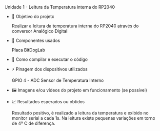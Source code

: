 Unidade 1  - Leitura da Temperatura interna do RP2040

- 🎯 Objetivo do projeto

  Realizar a leitura da temperatura interna do RP2040 através do conversor Analógico Digital

  

- 🔧 Componentes usados

  Placa BitDogLab

  

- 💾 Como compilar e executar o código

  

  

- ⚡ Pinagem dos dispositivos utilizados

  GPIO 4 - ADC Sensor de Temperatura Interno

  

- 🖼️ Imagens e/ou vídeos do projeto em funcionamento (se possível)

  

- 📈 Resultados esperados ou obtidos

  Resultado positivo, é realizado a leitura da temperatura e exibido no monitor serial a cada 1s.
  Na leitura existe pequenas variações em torno de 4º C de diferença.
